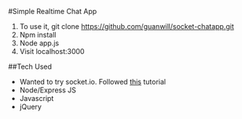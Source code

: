 #Simple Realtime Chat App

1. To use it, git clone https://github.com/guanwill/socket-chatapp.git
2. Npm install
3. Node app.js
4. Visit localhost:3000

##Tech Used
* Wanted to try socket.io. Followed [this](https://www.youtube.com/watch?v=pNKNYLv2BpQ) tutorial
* Node/Express JS
* Javascript
* jQuery
